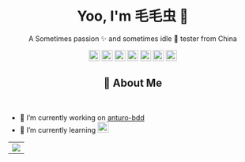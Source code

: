 <p align="center">
  <h1 height="200px" align="center">
    Yoo, I'm 毛毛虫 👋
  </h1>
   <p align="center">A Sometimes passion ✨ and sometimes idle 🥋 tester from China</p>
</p>

<!-- 
  技术栈标签, 小标签来自: https://shields.io/
  1. shields 链接格式: https://img.shields.io/badge/-{标签文本}-{标签背景色}?style={标签类型}&logo={标签前面 Logo}&logoColor={Logo 颜色}
  2. shields 可选 Logo 列表参考: https://github.com/simple-icons/simple-icons/blob/develop/slugs.md
-->
<div align="center">
  <img src="https://www.vectorlogo.zone/logos/python/python-icon.svg" alt="python" width="22" height="22"/> 
  <img src="https://www.vectorlogo.zone/logos/javascript/javascript-icon.svg" width="22" height="22"/> 
  <img src="https://www.vectorlogo.zone/logos/java/java-icon.svg" alt="java" width="22" height="22"/> 
  <img src="https://www.vectorlogo.zone/logos/mysql/mysql-icon.svg" width="22" height="22"/> 
  <img src="https://www.vectorlogo.zone/logos/docker/docker-icon.svg" width="22" height="22"/> 
  <img src="https://www.vectorlogo.zone/logos/git-scm/git-scm-icon.svg" width="22" height="22"/> 
  <img src="https://www.vectorlogo.zone/logos/centos/centos-icon.svg" width="22" height="22"/> 
</div>

<!-- 关于我 -->
<h2 height="200px" align="center">🎉 About Me</h2>
<br />

- 🔭 I’m currently working on [anturo-bdd](https://github.com/liudoudou86/anturo-bdd.git) 
- 🌱 I’m currently learning <img src="https://www.vectorlogo.zone/logos/java/java-icon.svg" alt="java" width="22" height="22"/> 

<!-- 统计卡片, see: https://github.com/anuraghazra/github-readme-stats -->
<table align="center">
  <tr>
    <td align="left">
      <img src="https://github-readme-stats.vercel.app/api?username=anuraghazra&hide_border=true&show_icons=true&theme=dark&bg_color=00000000"/>
    </td>
  </tr>
</table>